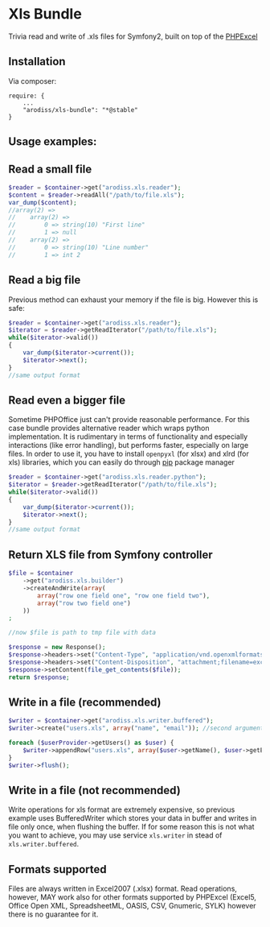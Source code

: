 Xls Bundle
==========

Trivia read and write of .xls files for Symfony2, built on top of the [PHPExcel](https://github.com/PHPOffice/PHPExcel/)

Installation
--------
Via composer:
```
require: {
    ...
    "arodiss/xls-bundle": "*@stable"
}
```

Usage examples:
--------

Read a small file
--------
```PHP
$reader = $container->get("arodiss.xls.reader");
$content = $reader->readAll("/path/to/file.xls");
var_dump($content);
//array(2) =>
//    array(2) =>
//        0 => string(10) "First line"
//        1 => null
//    array(2) =>
//        0 => string(10) "Line number"
//        1 => int 2
```

Read a big file
--------
Previous method can exhaust your memory if the file is big. However this is safe:
```PHP
$reader = $container->get("arodiss.xls.reader");
$iterator = $reader->getReadIterator("/path/to/file.xls");
while($iterator->valid())
{
    var_dump($iterator->current());
    $iterator->next();
}
//same output format
```

Read even a bigger file
--------
Sometime PHPOffice just can't provide reasonable performance. For this case bundle provides alternative reader which wraps python implementation.
It is rudimentary in terms of functionality and especially interactions (like error handling), but performs faster, especially on large files.
In order to use it, you have to install `openpyxl` (for xlsx) and xlrd (for xls) libraries, which you can easily do through [pip](https://pypi.python.org/pypi/pip) package manager

```PHP
$reader = $container->get("arodiss.xls.reader.python");
$iterator = $reader->getReadIterator("/path/to/file.xls");
while($iterator->valid())
{
    var_dump($iterator->current());
    $iterator->next();
}
//same output format
```

Return XLS file from Symfony controller
--------
```PHP
$file = $container
    ->get("arodiss.xls.builder")
    ->createAndWrite(array(
        array("row one field one", "row one field two"),
        array("row two field one")
    ))
;

//now $file is path to tmp file with data

$response = new Response();
$response->headers->set("Content-Type", "application/vnd.openxmlformats-officedocument.spreadsheetml.sheet");
$response->headers->set("Content-Disposition", "attachment;filename=excelfile.xlsx");
$response->setContent(file_get_contents($file));
return $response;
```


Write in a file (recommended)
--------
```PHP
$writer = $container->get("arodiss.xls.writer.buffered");
$writer->create("users.xls", array("name", "email")); //second argument represents first row

foreach ($userProvider->getUsers() as $user) {
    $writer->appendRow("users.xls", array($user->getName(), $user->getEmail()));
}
$writer->flush();

```

Write in a file (not recommended)
--------
Write operations for xls format are extremely expensive, so previous example uses BufferedWriter which stores your data in buffer and writes in file only once, when flushing the buffer.
If for some reason this is not what you want to achieve, you may use service `xls.writer` in stead of `xls.writer.buffered`.

Formats supported
--------
Files are always written in Excel2007 (.xlsx) format. Read operations, however, MAY work also for other formats supported by PHPExcel (Excel5, Office Open XML, SpreadsheetML, OASIS, CSV, Gnumeric, SYLK) however there is no guarantee for it.
